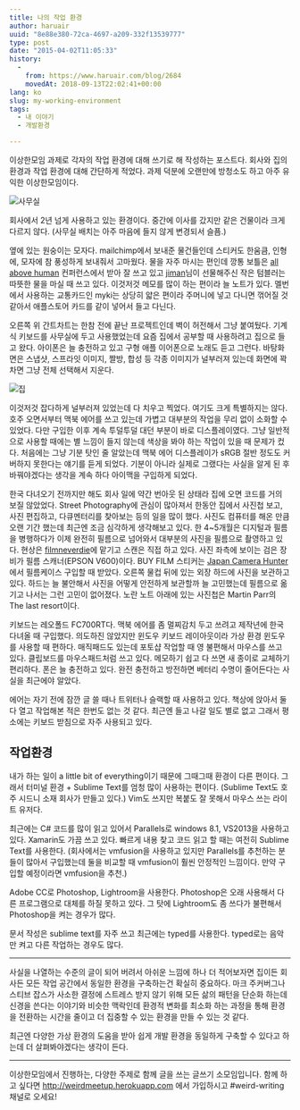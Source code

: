 ```yaml
---
title: 나의 작업 환경
author: haruair
uuid: "8e88e380-72ca-4697-a209-332f13539777"
type: post
date: "2015-04-02T11:05:33"
history:
  - 
    from: https://www.haruair.com/blog/2684
    movedAt: 2018-09-13T22:02:41+00:00
lang: ko
slug: my-working-environment
tags:
  - 내 이야기
  - 개발환경

---
```

이상한모임 과제로 각자의 작업 환경에 대해 쓰기로 해 작성하는 포스트다. 회사와 집의 환경과 작업 환경에 대해 간단하게 적었다. 과제 덕분에 오랜만에 방청소도 하고 아주 유익한 이상한모임이다.

<img src="/resources/live.staticflickr.com/7591/16800790307_4d2d8be4af_b.webp?w=660&#038;ssl=1" alt="사무실" class="aligncenter" />
  
회사에서 2년 넘게 사용하고 있는 환경이다. 중간에 이사를 갔지만 같은 건물이라 크게 다르지 않다. (사무실 배치는 아주 마음에 들지 않게 변경되서 슬픔.)

옆에 있는 원숭이는 모자다. mailchimp에서 보내준 물건들인데 스티커도 한움큼, 인형에, 모자에 참 풍성하게 보내줘서 고마웠다. 물을 자주 마시는 편인데 깡통 보틀은 [all above human][2] 컨퍼런스에서 받아 잘 쓰고 있고 [jiman][3]님이 선물해주신 작은 텀블러는 따뜻한 물을 마실 때 쓰고 있다. 이것저것 메모를 많이 하는 편이라 늘 노트가 있다. 멜번에서 사용하는 교통카드인 myki는 상당히 얇은 편이라 주머니에 넣고 다니면 꺾어질 것 같아서 애플스토어 카드를 같이 넣어서 들고 다닌다.

오른쪽 위 간트차트는 한참 전에 끝난 프로젝트인데 벽이 허전해서 그냥 붙여뒀다. 기계식 키보드를 사무실에 두고 사용했었는데 요즘 집에서 공부할 때 사용하려고 집으로 들고 왔다. 아이폰은 늘 충전하고 있고 구형 애플 이어폰으로 노래도 듣고 그런다. 바탕화면은 스냅샷, 스프라잇 이미지, 짤방, 합성 등 각종 이미지가 널부러져 있는데 화면에 꽉 차면 그냥 전체 선택해서 지운다.

<img src="/resources/live.staticflickr.com/7630/17008203135_a73f9f6f20_b.webp?w=660&#038;ssl=1" alt="집" class="aligncenter" />

이것저것 잡다하게 널부러져 있었는데 다 치우고 찍었다. 여기도 크게 특별하지는 않다. 호주 오면서부터 맥북 에어를 쓰고 있는데 가볍고 대부분의 작업을 무리 없이 소화할 수 있었다. 다만 구입한 이후 계속 투덜투덜 대던 부분이 바로 디스플레이였다. 그냥 일반적으로 사용할 때에는 별 느낌이 들지 않는데 색상을 봐야 하는 작업이 있을 때 문제가 컸다. 처음에는 그냥 기분 탓인 줄 알았는데 맥북 에어 디스플레이가 sRGB 절반 정도도 커버하지 못한다는 얘기를 듣게 되었다. 기분이 아니라 실제로 그랬다는 사실을 알게 된 후 바꿔야겠다는 생각을 계속 하다 아이맥을 구입하게 되었다.

한국 다녀오기 전까지만 해도 회사 일에 약간 번아웃 된 상태라 집에 오면 코드를 거의 보질 않았었다. Street Photography에 관심이 많아져서 한동안 집에서 사진첩 보고, 사진 편집하고, 다큐멘터리를 찾아보는 등의 일을 많이 했다. 사진도 컴퓨터를 해온 만큼 오랜 기간 했는데 최근엔 조금 심각하게 생각해보고 있다. 한 4~5개월은 디지털과 필름을 병행하다가 이제 완전히 필름으로 넘어와서 대부분의 사진을 필름으로 촬영하고 있다. 현상은 [filmneverdie][5]에 맡기고 스캔은 직접 하고 있다. 사진 좌측에 보이는 검은 장비가 필름 스캐너(EPSON V600)이다. BUY FILM 스티커는 [Japan Camera Hunter][6]에서 필름케이스 구입할 때 받았다. 오른쪽 물컵 뒤에 있는 외장 하드에 사진을 보관하고 있다. 하드는 늘 불안해서 사진을 어떻게 안전하게 보관할까 늘 고민했는데 필름으로 옮기고 나서는 그런 고민이 없어졌다. 노란 노트 아래에 있는 사진첩은 Martin Parr의 The last resort이다.

키보드는 레오폴드 FC700RT다. 맥북 에어를 좀 멀찌감치 두고 쓰려고 제작년에 한국 다녀올 때 구입했다. 의도하진 않았지만 윈도우 키보드 레이아웃이라 가상 환경 윈도우를 사용할 때 편하다. 매직패드도 있는데 포토샵 작업할 때 영 불편해서 마우스를 쓰고 있다. 클립보드를 마우스패드처럼 쓰고 있다. 메모하기 쉽고 다 쓰면 새 종이로 교체하기 편리하다. 폰은 늘 충전하고 있다. 완전 충전하고 방전하면 베터리 수명이 줄어든다는 사실을 최근에야 알았다.

에어는 자기 전에 잠깐 글 쓸 때나 트위터나 슬랙할 때 사용하고 있다. 책상에 앉아서 둘 다 열고 작업해본 적은 한번도 없는 것 같다. 최근엔 들고 나갈 일도 별로 없고 그래서 평소에는 키보드 받침으로 자주 사용되고 있다.

## 작업환경

내가 하는 일이 a little bit of everything이기 때문에 그때그때 환경이 다른 편이다. 그래서 터미널 환경 + Sublime Text를 엄청 많이 사용하는 편이다. (Sublime Text도 호주 시드니 소재 회사가 만들고 있다.) Vim도 쓰지만 복붙도 잘 못해서 마우스 쓰는 라이트 유저다.

최근에는 C# 코드를 많이 읽고 있어서 Parallels로 windows 8.1, VS2013을 사용하고 있다. Xamarin도 가끔 쓰고 있다. 빠르게 내용 찾고 코드 읽고 할 때는 여전히 Sublime Text를 사용한다. (회사에서는 vmfusion을 사용하고 있지만 Parallels를 추천하는 분들이 많아서 구입했는데 둘을 비교할 때 vmfusion이 훨씬 안정적인 느낌이다. 만약 구입할 예정이라면 vmfusion을 추천.)

Adobe CC로 Photoshop, Lightroom을 사용한다. Photoshop은 오래 사용해서 다른 프로그램으로 대체를 하질 못하고 있다. 그 탓에 Lightroom도 좀 쓰다가 불편해서 Photoshop을 켜는 경우가 많다.

문서 작성은 sublime text를 자주 쓰고 최근에는 typed를 사용한다. typed로는 음악만 켜고 다른 작업하는 경우도 많다.

* * *

사실을 나열하는 수준의 글이 되어 버려서 아쉬운 느낌에 하나 더 적어보자면 집이든 회사든 모든 작업 공간에서 동일한 환경을 구축하는건 확실히 중요하다. 마크 주커버그나 스티브 잡스가 사소한 결정에 스트레스 받지 않기 위해 모든 삶의 패턴을 단순화 하는데 신경을 쓴다는 이야기와 비슷한 맥락인데 환경적 변화를 최소화 하는 과정을 통해 환경을 전환하는 시간을 줄이고 더 집중할 수 있는 환경을 만들 수 있는 것 같다.

최근엔 다양한 가상 환경의 도움을 받아 쉽게 개발 환경을 동일하게 구축할 수 있다고 하는데 더 살펴봐야겠다는 생각이 든다.

* * *

이상한모임에서 진행하는, 다양한 주제로 함께 글을 쓰는 글쓰기 소모임입니다. 함께 하고 싶다면 <http://weirdmeetup.herokuapp.com> 에서 가입하시고 #weird-writing 채널로 오세요!

 [2]: http://aboveallhuman.co/
 [3]: https://twitter.com/jimkimau
 [5]: http://filmneverdie.com
 [6]: http://www.japancamerahunter.com
